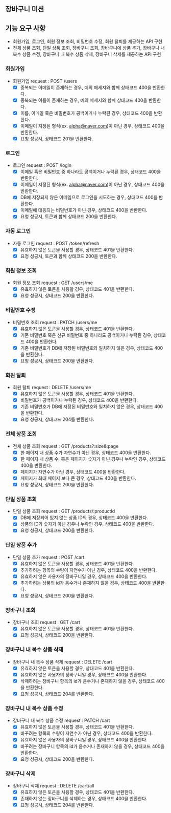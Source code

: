 ## 장바구니 미션

## 기능 요구 사항

- 회원가입, 로그인, 회원 정보 조회, 비밀번호 수정, 회원 탈퇴를 제공하는 API 구현
- 전체 상품 조회, 단일 상품 조회, 장바구니 조회, 장바구니에 상품 추가, 장바구니 내 복수 상품 수정, 장바구니 내 복수 상품 삭제, 장바구니 삭제를 제공하는 API 구현

### 회원가입

- 회원가입 request : POST /users
    - [x] 중복되는 이메일이 존재하는 경우, 예외 메세지와 함께 상태코드 400을 반환한다.
    - [x] 중복되는 이름이 존재하는 경우, 예외 메세지와 함께 상태코드 400을 반환한다.
    - [x] 이름, 이메일 혹은 비밀번호가 공백이거나 누락된 경우, 상태코드 400을 반환한다.
    - [x] 이메일이 지정된 형식(ex. alpha@naver.com)이 아닌 경우, 상태코드 400을 반환한다.
    - [x] 요청 성공시, 상태코드 201을 반환한다.

### 로그인

- 로그인 request : POST /login
    - [x] 이메일 혹은 비밀번호 중 하나라도 공백이거나 누락된 경우, 상태코드 400을 반환한다.
    - [x] 이메일이 지정된 형식(ex. alpha@naver.com)이 아닌 경우, 상태코드 400을 반환한다.
    - [x] DB에 저장되지 않은 이메일으로 로그인을 시도하는 경우, 상태코드 400을 반환한다.
    - [x] 이메일에 대응되는 비밀번호가 아닌 경우, 상태코드 400을 반환한다.
    - [x] 요청 성공시, 토큰과 함께 상태코드 200을 반환한다.

### 자동 로그인

- 자동 로그인 request : POST /token/refresh
    - [x] 유효하지 않은 토큰을 사용할 경우, 상태코드 401을 반환한다.
    - [x] 요청 성공시, 토큰과 함께 상태코드 200을 반환한다.

### 회원 정보 조회

- 회원 정보 조회 request : GET /users/me
    - [x] 유효하지 않은 토큰을 사용할 경우, 상태코드 401을 반환한다.
    - [x] 요청 성공시, 상태코드 200을 반환한다.

### 비밀번호 수정

- 비밀번호 조회 request : PATCH /users/me
    - [x] 유효하지 않은 토큰을 사용할 경우, 상태코드 401을 반환한다.
    - [x] 기존 비밀번호 혹은 신규 비밀번호 중 하나라도 공백이거나 누락된 경우, 상태코드 400을 반환한다.
    - [x] 기존 비밀번호가 DB에 저장된 비밀번호와 일치하지 않은 경우, 상태코드 400을 반환한다.
    - [x] 요청 성공시, 상태코드 200을 반환한다.

### 회원 탈퇴

- 회원 탈퇴 request : DELETE /users/me
    - [x] 유효하지 않은 토큰을 사용할 경우, 상태코드 401을 반환한다.
    - [x] 비밀번호가 공백이거나 누락된 경우, 상태코드 400을 반환한다.
    - [x] 기존 비밀번호가 DB에 저장된 비밀번호와 일치하지 않은 경우, 상태코드 400을 반환한다.
    - [x] 요청 성공시, 상태코드 204를 반환한다.

### 전체 상품 조회

- 전체 상품 조회 request : GET /products?:size&:page
    - [x] 한 페이지 내 상품 수가 자연수가 아닌 경우, 상태코드 400을 반환한다.
    - [x] 한 페이지 내 상품 수, 혹은 페이지가 숫자가 아닌 경우나 누락인 경우, 상태코드 400을 반환한다.
    - [x] 페이지가 자연수가 아닌 경우, 상태코드 400을 반환한다.
    - [x] 페이지가 최대 페이지 보다 큰 경우, 상태코드 400을 반환한다.
    - [x] 요청 성공시, 상태코드 200을 반환한다.

### 단일 상품 조회

- 단일 상품 조회 request : GET /products/:productId
    - [x] DB에 저장되어 있지 않는 상품 ID의 경우, 상태코드 400을 반환한다.
    - [x] 상품의 ID가 숫자가 아닌 경우나 누락인 경우, 상태코드 400을 반환한다.
    - [x] 요청 성공시, 상태코드 200을 반환한다.

### 단일 상품 추가

- 단일 상품 추가 request : POST /cart
    - [x] 유효하지 않은 토큰을 사용할 경우, 상태코드 401을 반환한다.
    - [x] 추가하려는 항목의 수량이 자연수가 아닌 경우, 상태코드 400을 반환한다.
    - [x] 유효하지 않은 사용자의 장바구니일 경우, 상태코드 400을 반환한다.
    - [x] 추가하려는 상품의 id가 음수거나 존재하지 않을 경우, 상태코드 400을 반환한다.
    - [x] 요청 성공시, 상태코드 200을 반환한다.

### 장바구니 조회

- 장바구니 조회 request : GET /cart
    - [x] 유효하지 않은 토큰을 사용할 경우, 상태코드 401을 반환한다.
    - [x] 요청 성공시, 상태코드 200을 반환한다.

### 장바구니 내 복수 상품 삭제

- 장바구니 내 복수 상품 삭제 request : DELETE /cart
    - [x] 유효하지 않은 토큰을 사용할 경우, 상태코드 401을 반환한다.
    - [x] 유효하지 않은 사용자의 장바구니일 경우, 상태코드 400을 반환한다.
    - [x] 삭제하려는 장바구니 항목의 id가 음수거나 존재하지 않을 경우, 상태코드 400을 반환한다.
    - [x] 요청 성공시, 상태코드 204를 반환한다.

### 장바구니 내 복수 상품 수정

- 장바구니 내 복수 상품 수정 request : PATCH /cart
    - [x] 유효하지 않은 토큰을 사용할 경우, 상태코드 401을 반환한다.
    - [x] 바꾸려는 항목의 수량이 자연수가 아닌 경우, 상태코드 400을 반환한다.
    - [x] 유효하지 않은 사용자의 장바구니일 경우, 상태코드 400을 반환한다.
    - [x] 바꾸려는 장바구니 항목의 id가 음수거나 존재하지 않을 경우, 상태코드 400을 반환한다.
    - [x] 요청 성공시, 상태코드 200을 반환한다.

### 장바구니 삭제

- 장바구니 삭제 request : DELETE /cart/all
    - [x] 유효하지 않은 토큰을 사용할 경우, 상태코드 401을 반환한다.
    - [x] 존재하지 않는 장바구니를 삭제하는 경우, 상태코드 400을 반환한다.
    - [x] 요청 성공시, 상태코드 204를 반환한다.
